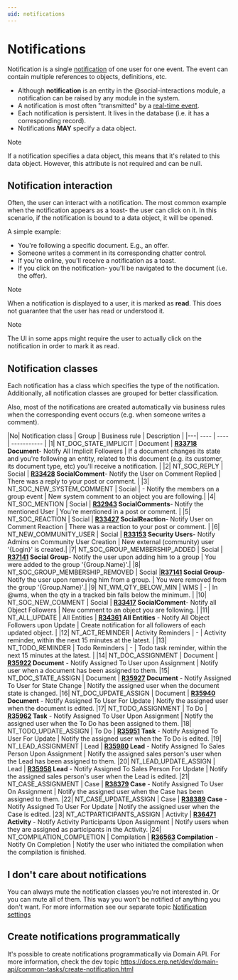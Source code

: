 ```yaml
---
uid: notifications
---
```


# Notifications

Notification is a single [notification](https://docs.erp.net/model/entities/Communities.Notifications.html) of one user for one event. 
The event can contain multiple references to objects, definitions, etc.

- Although **notification** is an entity in the @social-interactions module, a notification can be raised by any module in the system.
- A notification is most often "transmitted" by a [real-time event](../../../../advanced/concepts/real-time-events.md).
- Each notification is persistent. It lives in the database (i.e. it has a corresponding record).
- Notifications **MAY** specify a data object.

> [!NOTE]
> If a notification specifies a data object, this means that it's related to this data object. However, this attribute is not required and can be null.

## Notification interaction

Often, the user can interact with a notification. 
The most common example when the notification appears as a toast- the user can click on it. 
In this scenario, if the notification is bound to a data object, it will be opened.

A simple example:
- You're following a specific document. E.g., an offer.
- Someone writes a comment in its corresponding chatter control.
- If you're online, you'll receive a notification as a toast.
- If you click on the notification- you'll be navigated to the document (i.e. the offer).

> [!NOTE]
> When a notification is displayed to a user, it is marked as **read**. This does not guarantee that the user has read or understood it.
 
> [!NOTE] 
> The UI in some apps might require the user to actually click on the notification in order to mark it as read.

## Notification classes

Each notification has a class which specifies the type of the notification. Additionally, all notification classes are grouped for better classification.

Also, most of the notifications are created automatically via business rules when the corresponding event occurs (e.g. when someone writes a comment).

|No| Notification class | Group | Business rule | Description |
|---| ---- | ---- | ----------- |
|1| NT_DOC_STATE_IMPLICIT | Document | **[R33718](https://docs.erp.net/model/business-rules/R33718.html) Document**- Notify All Implicit Followers | If a document changes its state and you're following an entity, related to this document (e.g. its customer, its document type, etc) you'll receive a notification. |
|2| NT_SOC_REPLY | Social | **[R33428](https://docs.erp.net/model/business-rules/R33428.html) SocialComment**- Notify the User on Comment Replied | There was a reply to your post or comment. |
|3| NT_SOC_NEW_SYSTEM_COMMENT | Social | - Notify the members on a group event | New system comment to an object you are following.|
|4| NT_SOC_MENTION | Social | **[R32943](https://docs.erp.net/model/business-rules/R32943.html) SocialComments**- Notify the mentioned User | You're mentioned in a post or comment. |
|5| NT_SOC_REACTION | Social | **[R33427](https://docs.erp.net/model/business-rules/R33427.html) SocialReaction**- Notify User on Comment Reaction | There was a reaction to your post or comment. |
|6| NT_NEW_COMMUNITY_USER | Social | **[R33153](https://docs.erp.net/model/business-rules/R33153.html) Security Users**- Notify Admins on Community User Creation | New external (community) user '{Login}' is created.|
|7| NT_SOC_GROUP_MEMBERSHIP_ADDED | Social | **[R37141](https://docs.erp.net/model/business-rules/R37141.html) Social Group**- Notify the user upon adding him to a group | You were added to the group '{Group.Name}'.|
|8| NT_SOC_GROUP_MEMBERSHIP_REMOVED | Social |**[R37141](https://docs.erp.net/model/business-rules/R37141.html) Social Group**- Notify the user upon removing him from a group. | You were removed from the group '{Group.Name}'.|
|9| NT_WM_QTY_BELOW_MIN | WMS | - | In @wms, when the qty in a tracked bin falls below the minimum. |
|10| NT_SOC_NEW_COMMENT | Social | **[R33417](https://docs.erp.net/model/business-rules/R33417.html) SocialComment**- Notify all Object Followers | New comment to an object you are following. |
|11| NT_ALL_UPDATE | All Entities | **[R34361](https://docs.erp.net/model/business-rules/R34361.html) All Entities** - Notify All Object Followers upon Update | Create notification for all followers of each updated object. |
|12| NT_ACT_REMINDER | Activity Reminders | - | Activity reminder, within the next 15 minutes at the latest. |
|13| NT_TODO_REMINDER | Todo Reminders | - | Todo task reminder, within the next 15 minutes at the latest. |
|14| NT_DOC_ASSIGNMENT | Document | **[R35922](https://docs.erp.net/model/business-rules/R35922.html) Document** - Notify Assigned To User upon Assignment | Notify user when a document has been assigned to them.
|15| NT_DOC_STATE_ASSIGN | Document | **[R35927](https://docs.erp.net/model/business-rules/R35927.html) Document** - Notify Assigned To User for State Change | Notify the assigned user when the document state is changed.
|16| NT_DOC_UPDATE_ASSIGN | Document | **[R35940](https://docs.erp.net/model/business-rules/R35940.html) Document** - Notify Assigned To User For Update | Notify the assigned user when the document is edited.
|17| NT_TODO_ASSIGNMENT | To Do | **[R35962](https://docs.erp.net/model/business-rules/R35962.html) Task** - Notify Assigned To User Upon Assignment | Notify the assigned user when the To Do has been assigned to them.
|18| NT_TODO_UPDATE_ASSIGN | To Do | **[R35951](https://docs.erp.net/model/business-rules/R35951.html) Task** - Notify Assigned To User For Update | Notify the assigned user when the To Do is edited.
|19| NT_LEAD_ASSIGNMENT | Lead | **[R35980](https://docs.erp.net/model/business-rules/R35980.html) Lead** - Notify Assigned To Sales Person Upon Assignment | Notify the assigned sales person's user when the Lead has been assigned to them.
|20| NT_LEAD_UPDATE_ASSIGN | Lead | **[R35958](https://docs.erp.net/model/business-rules/R35958.html) Lead** - Notify Assigned To Sales Person For Update | Notify the assigned sales person's user when the Lead is edited.
|21| NT_CASE_ASSIGNMENT | Case | **[R38379](https://docs.erp.net/model/business-rules/R38379.html) Case** - Notify Assigned To User On Assignment | Notify the assigned user when the Case has been assigned to them.
|22| NT_CASE_UPDATE_ASSIGN | Case | **[R38389](https://docs.erp.net/model/business-rules/R38389.html) Case** - Notify Assigned To User For Update | Notify the assigned user when the Case is edited.
|23| NT_ACTPARTICIPANTS_ASSIGN | Activity | **[R36471](https://docs.erp.net/model/business-rules/R36471.html) Activity** - Notify Activity Participants Upon Assignment | Notify users when they are assigned as participants in the Activity.
|24| NT_COMPILATION_COMPLETION | Compilation | **[R36563](https://docs.erp.net/model/business-rules/R36563.html) Compilation** - Notify On Completion | Notify the user who initiated the compilation when the compilation is finished.

## I don't care about notifications

You can always mute the notification classes you're not interested in. Or you can mute all of them. 
This way you won't be notified of anything you don't want. 
For more information see our separate topic [Notification settings](./settings.md)

## Create notifications programmatically

It's possible to create notifications programmatically via Domain API. For more information, check the dev topic
https://docs.erp.net/dev/domain-api/common-tasks/create-notification.html
